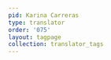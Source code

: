 ```yaml
---
pid: Karina Carreras
type: translator
order: '075'
layout: tagpage
collection: translator_tags
---
```


